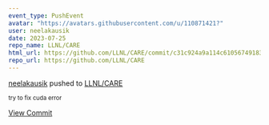 ```yaml
---
event_type: PushEvent
avatar: "https://avatars.githubusercontent.com/u/110871421?"
user: neelakausik
date: 2023-07-25
repo_name: LLNL/CARE
html_url: https://github.com/LLNL/CARE/commit/c31c924a9a114c6105674918318cc6f9c9200535
repo_url: https://github.com/LLNL/CARE
---
```


<a href='https://github.com/neelakausik' target='_blank'>neelakausik</a> pushed to <a href='https://github.com/LLNL/CARE' target='_blank'>LLNL/CARE</a>

<small>try to fix cuda error</small>

<a href='https://github.com/LLNL/CARE/commit/c31c924a9a114c6105674918318cc6f9c9200535' target='_blank'>View Commit</a>
